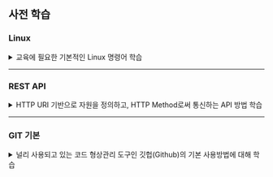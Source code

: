 ## 사전 학습

### Linux
<details>
<summary>교육에 필요한 기본적인 Linux 명령어 학습</summary>
<p>

- <b>파일시스템 탐색 </b>
  - ls  # 파일과 디렉토리의 모든 정보 보기
  - pwd  # 현재 작업 중인 디렉토리 위치 보기
  - mkdir m-workspace  # 새 폴더 만들기
  - cd my-workspace  # 디릭토리 이동 명령 
    
- <b>문서 편집하기</b>
  - nano deployment.yaml   # 파일 생성
  - 내용에 "hello world" 입력
  - 저장 & 종료 : Ctrl + x 입력 후,  y 입력
  - ls   # 생성된 파일 확인 : 
  - cat deployment.yaml    # 파일 내용의 확인

- <b>프로그램(패키지) 설치 및 제거- Ubuntu Linux</b>
  - ap-get update # 리포지토리에서 패키지 목록을 다운로드하고 "업데이트"하여 최신 버전의 패키지 정보 갱신 
  - ap-get install nano # nano 패키지 설치  
  - ap-get upgrade nano # nano 최신버전 적용
  - ap-get remove nano # nano 패키지 삭제
  - apt-installed list # 설치된 패키지 정보 확인
  - 패키지 관리자
    - 알파인 리눅스(Alpine Linux)  : apk
    - 센트 OS(CentOS) : yum
  - root 권한이 아닐 경우, sudo 를 붙여서 실행(sudo그룹에 user가 맴버로 존재해야 함)

- <b>리다이렉션 & 파이프 (|)</b>
  - 파이프(|) : 프로세스간 선행 표준 출력을 후행 표준 입력으로 사용
    - cat deployment.yaml
    - ls | grep deployment.yaml
    - cat deployment.yaml  | grep "hello"   # 파일에서 특정 문자열 검색
  - 리다이렉션 : 스트림의 흐름을 콘솔이 아닌 파일로 제어
    - ls > ls.txt # ls 명령어의 결과를 콘솔이 아닌, 파일로 기록
    - head < ls.txt # ls.txt의 출력을 head의 입력 스트림으로, 10 lines 출력
    - head < ls.txt > ls2.txt
    - echo "hello, world 2" > deployment2.yaml   # 첫번째 명령의 결과를 두번째 파일로 저장
    - echo "hello, korea" >> deployment2.yaml   # 첫번째 명령의 결과를 두번째 파일의 끝에 추가
  - << (Here Document  : 실행 중 임시 파일을 만들어 Stdin에 연결)
    - 예시 #1. 멀티라인 입력
      > cat << EOF<br>
      > Hi~<br>
      > My name is Park yong joo.<br>
      > EOF<br>
    - 예시 #2. 환경변수 활용
      > cat << EOF<br>
      > $PWD<br>
      > A=Hello,World<br>
      > $A<br>
      > EOF<br>

- <b>파일 핸들링</b>
  - 복사
    - cp deployment.yaml deployment_backup.yaml
  - 삭제
    - rm deployment.yaml
    - cd ..
    - rm -rf my-workspace

- </b>유용한 명령어</b>
  - clear   # 창의 내용이 많아서 혼란 스러울 때
  - 탭 (tab) 키 : 폴더 , 또는 파일명이 길 경우 , 첫 두 세문자 입력 후 ‘tab’ 키를 누르면 파일명 자동 완성 유용
  - watch 명령어 : 입력한 명령어의 결과를 일정한 주기 초 단위 모니터링 하기 위한 명령
    - watch ls
    - touch test.txt
    - rm test.txt
  - history  # 내가 입력한 명령어에 대한 기록 : 앞서 긴 명령을 입력한 후 , 재 입력 필요가 있을 때 history 로부터 Copy & Paste

</p>
</details>
<hr />


### REST API

<details>
<summary>HTTP URI 기반으로 자원을 정의하고, HTTP Method로써 통신하는 API 방법 학습</summary>
<p>


- 2000년 웹의 창시자 중 한사람인 Roy T.Fielding가 소개, Representational safe transfer(REST)의 약어
- REST 특성
  - 유니폼 인터페이스(Uniform Interface)
  - 무상태(Stateless)- MSA 구현에 적합
  - 캐쉬 (Cache)- HTTP Cache function 활용
  - 자기 서술성(Sel-Descriptiveness)
    - HATEOS를 이용, HTTP Response에 다음 액션 또는 관련 링크 표시
    - Spring Data REST에서 HATEOAS 기본 제공 
      
- REST는 리소스, 메서드, 메시지의 3가지 요소로 구성
  - HTTP 호출 예제 : "이름이 apexacme인 User를 생성한다."
  - REST 표현 
      "HTTP POST, http://m-web/users/
      {
      	"users":{
      		"name":"apexacme"
      	}
      }			"
- User의 리소스 타입을 http://m-web/users/ 로 정의했다면, apexacme라는 id를 갖는 리소스는 http://m-web/users/apexacme 라는 형태로 정의
- httpie를 사용한 HTTP 메서드 예시
  - 생성: POST 
      "http POST, http://myweb/users/
      {  
         "id":"apexacme",
         "name": "Park Yong Joo",
         "address":"seoul"
      }"
  - 조회: GET
      "http GET, http://myweb/users/apexacme"
  - 수정: PUT(리소스의 전체 교체), PATCH(자원의 부분 교체)
      "http PUT, http://myweb/users/apexacme
      {     
         "address":"pusan"
      }"
  - DELETE: 삭제
      "http DELETE, http://myweb/users/apexacme"
      
### REST API Hand-On

- REST Client 도구- Httpie 
  - Online 툴 : https://httpie.org/run
  - Linux(Ubuntu) Httpie 설치: 
    - sudo apt update
    - sudo apt install httpie
    - Windows Httpie 설치: https://github.com/TheOpenCloudEngine/uEngin-cloud/wiki/Httpi-%EC%84%A4%EC%B9%98

- Hand-On Target Server : http://jsonplaceholder.typicode.com/todos
  - REST API Sample : 
      - http GET http://jsonplaceholder.typicode.com/todos
      - http POST http://jsonplaceholder.typicode.com/todos completed=true id=201 title="TEST" userId=11


</p>
</details>
<hr />

### GIT 기본
<details>
<summary>널리 사용되고 있는 코드 형상관리 도구인 깃헙(Github)의 기본 사용방법에 대해 학습</summary>
<p>


- 폴더 생성
  - mkdir gittest
  - cd gittest
- git init
- git add .
- echo "hello" > hello.txt
- git status
- git reset
- git commit-m "init"
- git config-global user.email "you@example.com"
- git config-global user.name "Your Name"
- git remote-v
- git remote add origin https://github.com/[YourName]/demo.git
- git push-u origin master
- git pull origin master

<details>
<summary><b>브랜치(Branch) 작업</b></summary>
 
- git branch
- git branch dev
- git status : on master branch
- git checkout dev
- git status : on dev branch
- echo hello2 > README2.md
- git add .
- git commit-m 'dev commit'
- git push -u origin dev
  
- 브랜치를 master 로 병합
  - git checkout master
  - git merge dev
  - git push -u origin master
  
- 브랜치 작업 후 merge 시 충돌 났을때
- dev 브랜치와 master 브랜치의 같은 파일 README2.md 를 모두 수정해 보고
- 마스터 브랜치에서 병합 시,
  
  - 브랜치 삭제- 보통은 지우지 않음..
  - git branch-d dev ( 로컬에서만 삭제됨 )
  - git push origin --delete dev  ( 원격 브랜치 삭제 )

</details>
      
<details>
<summary><b>태그(Tag) 작업</b></summary>      

- git tag v1.0  
  
- git tag-l
- git push-tags
- git tag-d v1.0
- git push origin :v1.0
- git reset--hard origin/master
- 로컬에 커밋한 내용을 되돌릴 때

</details>



</p>
</details>

<br/>

